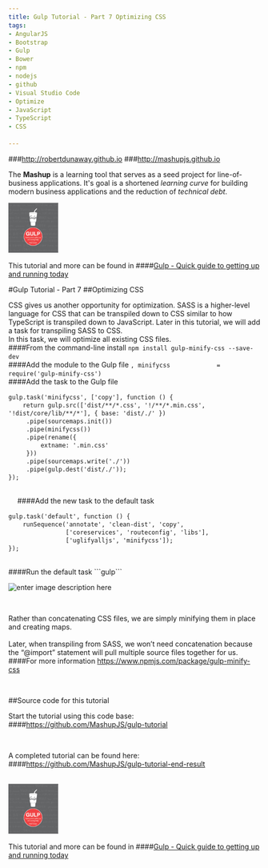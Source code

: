 ```yaml
---
title: Gulp Tutorial - Part 7 Optimizing CSS
tags: 
- AngularJS
- Bootstrap
- Gulp
- Bower
- npm
- nodejs
- github
- Visual Studio Code
- Optimize
- JavaScript
- TypeScript
- CSS

---
```


###http://robertdunaway.github.io
###http://mashupjs.github.io


The **Mashup** is a learning tool that serves as a seed project for line-of-business applications.  It's goal is a shortened *learning curve* for building modern business applications and the reduction of *technical debt*.
<br>

 <img src="https://raw.githubusercontent.com/MashupJS/MashupJS/master/docs/mashupWorkflow/gulp/bookcoverimage.PNG" alt="Smiley face" height="100" width="100"> 

This tutorial and more can be found in
####[Gulp - Quick guide to getting up and running today](http://www.amazon.com/Gulp-Quick-guide-getting-running-ebook/dp/B010NXMFF6/)

#Gulp Tutorial - Part 7
##Optimizing CSS

CSS gives us another opportunity for optimization.  SASS is a higher-level language for CSS that can be transpiled down to CSS similar to how TypeScript is transpiled down to JavaScript.  Later in this tutorial, we will add a task for transpiling SASS to CSS.
<br>
In this task, we will optimize all existing CSS files.
<br>
####From the command-line install
```npm install gulp-minify-css --save-dev```
<br>
####Add the module to the Gulp file
```, minifycss             = require('gulp-minify-css')```
<br>
####Add the task to the Gulp file
```
gulp.task('minifycss', ['copy'], function () {
    return gulp.src(['dist/**/*.css', '!/**/*.min.css', '!dist/core/lib/**/*'], { base: 'dist/./' })
     .pipe(sourcemaps.init())
     .pipe(minifycss())
     .pipe(rename({
         extname: '.min.css'
     }))
     .pipe(sourcemaps.write('./'))
     .pipe(gulp.dest('dist/./'));
});
```
<br> 
####Add the new task to the default task
```
gulp.task('default', function () {
    runSequence('annotate', 'clean-dist', 'copy',
                ['coreservices', 'routeconfig', 'libs'],
                ['uglifyalljs', 'minifycss']);
});
```
<br>
####Run the default task
```gulp```

<br>

![enter image description here](https://raw.githubusercontent.com/MashupJS/MashupJS/master/docs/mashupWorkflow/gulp/07%20Part%207/1.png)

<br>


Rather than concatenating CSS files, we are simply minifying them in place and creating maps.  
<br>
Later, when transpiling from SASS, we won’t need concatenation because the “@import” statement will pull multiple source files together for us.
<br>
####For more information
https://www.npmjs.com/package/gulp-minify-css

<br>

##Source code for this tutorial


Start the tutorial using this code base:  
####https://github.com/MashupJS/gulp-tutorial

<br>

A completed tutorial can be found here:  
####https://github.com/MashupJS/gulp-tutorial-end-result

<br>

 <img src="https://raw.githubusercontent.com/MashupJS/MashupJS/master/docs/mashupWorkflow/gulp/bookcoverimage.PNG" alt="Smiley face" height="100" width="100"> 

This tutorial and more can be found in
####[Gulp - Quick guide to getting up and running today](http://www.amazon.com/Gulp-Quick-guide-getting-running-ebook/dp/B010NXMFF6/)